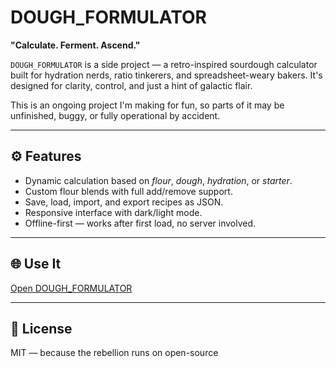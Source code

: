 # DOUGH_FORMULATOR

**"Calculate. Ferment. Ascend."**

`DOUGH_FORMULATOR` is a side project — a retro-inspired sourdough calculator built for hydration nerds, ratio tinkerers, and spreadsheet-weary bakers. It's designed for clarity, control, and just a hint of galactic flair.

This is an ongoing project I'm making for fun, so parts of it may be unfinished, buggy, or fully operational by accident.

---

## ⚙️ Features

- Dynamic calculation based on *flour*, *dough*, *hydration*, or *starter*.
- Custom flour blends with full add/remove support.
- Save, load, import, and export recipes as JSON.
- Responsive interface with dark/light mode.
- Offline-first — works after first load, no server involved.

---

## 🌐 Use It

[Open DOUGH_FORMULATOR](https://yamir-1138.github.io/dough_formulator)

---

## 📄 License

MIT — because the rebellion runs on open-source